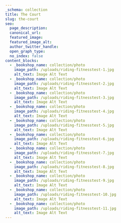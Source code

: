 ```yaml
---
_schema: collection
title: The Court
slug: the-court
seo:
  page_description:
  canonical_url:
  featured_image:
  featured_image_alt:
  author_twitter_handle:
  open_graph_type:
  no_index: false
content_blocks:
  - _bookshop_name: collection/photo
    image_path: /uploads/riding-fitnesstest-1.jpg
    alt_text: Image Alt Text
  - _bookshop_name: collection/photo
    image_path: /uploads/riding-fitnesstest-2.jpg
    alt_text: Image Alt Text
  - _bookshop_name: collection/photo
    image_path: /uploads/riding-fitnesstest-3.jpg
    alt_text: Image Alt Text
  - _bookshop_name: collection/photo
    image_path: /uploads/riding-fitnesstest-4.jpg
    alt_text: Image Alt Text
  - _bookshop_name: collection/photo
    image_path: /uploads/riding-fitnesstest-5.jpg
    alt_text: Image Alt Text
  - _bookshop_name: collection/photo
    image_path: /uploads/riding-fitnesstest-6.jpg
    alt_text: Image Alt Text
  - _bookshop_name: collection/photo
    image_path: /uploads/riding-fitnesstest-7.jpg
    alt_text: Image Alt Text
  - _bookshop_name: collection/photo
    image_path: /uploads/riding-fitnesstest-8.jpg
    alt_text: Image Alt Text
  - _bookshop_name: collection/photo
    image_path: /uploads/riding-fitnesstest-9.jpg
    alt_text: Image Alt Text
  - _bookshop_name: collection/photo
    image_path: /uploads/riding-fitnesstest-10.jpg
    alt_text: Image Alt Text
  - _bookshop_name: collection/photo
    image_path: /uploads/riding-fitnesstest-11.jpg
    alt_text: Image Alt Text
---
```


